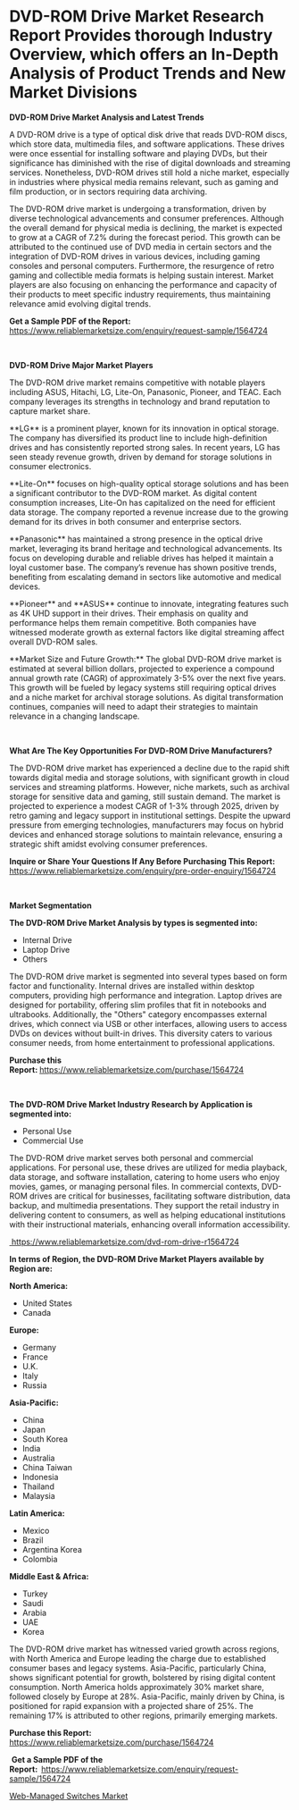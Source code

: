 <p><h1>DVD-ROM Drive Market Research Report Provides thorough Industry Overview, which offers an In-Depth Analysis of Product Trends and New Market Divisions</h1></p><p><strong>DVD-ROM Drive Market Analysis and Latest Trends</strong></p>
<p><p>A DVD-ROM drive is a type of optical disk drive that reads DVD-ROM discs, which store data, multimedia files, and software applications. These drives were once essential for installing software and playing DVDs, but their significance has diminished with the rise of digital downloads and streaming services. Nonetheless, DVD-ROM drives still hold a niche market, especially in industries where physical media remains relevant, such as gaming and film production, or in sectors requiring data archiving.</p><p>The DVD-ROM drive market is undergoing a transformation, driven by diverse technological advancements and consumer preferences. Although the overall demand for physical media is declining, the market is expected to grow at a CAGR of 7.2% during the forecast period. This growth can be attributed to the continued use of DVD media in certain sectors and the integration of DVD-ROM drives in various devices, including gaming consoles and personal computers. Furthermore, the resurgence of retro gaming and collectible media formats is helping sustain interest. Market players are also focusing on enhancing the performance and capacity of their products to meet specific industry requirements, thus maintaining relevance amid evolving digital trends.</p></p>
<p><strong>Get a Sample PDF of the Report:&nbsp;</strong> <a href="https://www.reliablemarketsize.com/enquiry/request-sample/1564724?utm_campaign=3176&utm_medium=2&utm_source=Github&utm_content=ia&utm_term=23032025&utm_id=dvd-rom-drive">https://www.reliablemarketsize.com/enquiry/request-sample/1564724</a></p>
<p>&nbsp;</p>
<p><strong>DVD-ROM Drive Major Market Players</strong></p>
<p><p>The DVD-ROM drive market remains competitive with notable players including ASUS, Hitachi, LG, Lite-On, Panasonic, Pioneer, and TEAC. Each company leverages its strengths in technology and brand reputation to capture market share.</p><p>**LG** is a prominent player, known for its innovation in optical storage. The company has diversified its product line to include high-definition drives and has consistently reported strong sales. In recent years, LG has seen steady revenue growth, driven by demand for storage solutions in consumer electronics.</p><p>**Lite-On** focuses on high-quality optical storage solutions and has been a significant contributor to the DVD-ROM market. As digital content consumption increases, Lite-On has capitalized on the need for efficient data storage. The company reported a revenue increase due to the growing demand for its drives in both consumer and enterprise sectors.</p><p>**Panasonic** has maintained a strong presence in the optical drive market, leveraging its brand heritage and technological advancements. Its focus on developing durable and reliable drives has helped it maintain a loyal customer base. The company’s revenue has shown positive trends, benefiting from escalating demand in sectors like automotive and medical devices.</p><p>**Pioneer** and **ASUS** continue to innovate, integrating features such as 4K UHD support in their drives. Their emphasis on quality and performance helps them remain competitive. Both companies have witnessed moderate growth as external factors like digital streaming affect overall DVD-ROM sales.</p><p>**Market Size and Future Growth:** The global DVD-ROM drive market is estimated at several billion dollars, projected to experience a compound annual growth rate (CAGR) of approximately 3-5% over the next five years. This growth will be fueled by legacy systems still requiring optical drives and a niche market for archival storage solutions. As digital transformation continues, companies will need to adapt their strategies to maintain relevance in a changing landscape.</p></p>
<p>&nbsp;</p>
<p><strong>What Are The Key Opportunities For DVD-ROM Drive Manufacturers?</strong></p>
<p><p>The DVD-ROM drive market has experienced a decline due to the rapid shift towards digital media and storage solutions, with significant growth in cloud services and streaming platforms. However, niche markets, such as archival storage for sensitive data and gaming, still sustain demand. The market is projected to experience a modest CAGR of 1-3% through 2025, driven by retro gaming and legacy support in institutional settings. Despite the upward pressure from emerging technologies, manufacturers may focus on hybrid devices and enhanced storage solutions to maintain relevance, ensuring a strategic shift amidst evolving consumer preferences.</p></p>
<p><strong>Inquire or Share Your Questions If Any Before Purchasing This Report:</strong> <a href="https://www.reliablemarketsize.com/enquiry/pre-order-enquiry/1564724?utm_campaign=3176&utm_medium=2&utm_source=Github&utm_content=ia&utm_term=23032025&utm_id=dvd-rom-drive">https://www.reliablemarketsize.com/enquiry/pre-order-enquiry/1564724</a></p>
<p>&nbsp;</p>
<p><strong>Market Segmentation</strong></p>
<p><strong>The DVD-ROM Drive Market Analysis by types is segmented into:</strong></p>
<p><ul><li>Internal Drive</li><li>Laptop Drive</li><li>Others</li></ul></p>
<p><p>The DVD-ROM drive market is segmented into several types based on form factor and functionality. Internal drives are installed within desktop computers, providing high performance and integration. Laptop drives are designed for portability, offering slim profiles that fit in notebooks and ultrabooks. Additionally, the "Others" category encompasses external drives, which connect via USB or other interfaces, allowing users to access DVDs on devices without built-in drives. This diversity caters to various consumer needs, from home entertainment to professional applications.</p></p>
<p><strong>Purchase this Report:&nbsp;</strong><a href="https://www.reliablemarketsize.com/purchase/1564724?utm_campaign=3176&utm_medium=2&utm_source=Github&utm_content=ia&utm_term=23032025&utm_id=dvd-rom-drive">https://www.reliablemarketsize.com/purchase/1564724</a></p>
<p>&nbsp;</p>
<p><strong>The DVD-ROM Drive Market Industry Research by Application is segmented into:</strong></p>
<p><ul><li>Personal Use</li><li>Commercial Use</li></ul></p>
<p><p>The DVD-ROM drive market serves both personal and commercial applications. For personal use, these drives are utilized for media playback, data storage, and software installation, catering to home users who enjoy movies, games, or managing personal files. In commercial contexts, DVD-ROM drives are critical for businesses, facilitating software distribution, data backup, and multimedia presentations. They support the retail industry in delivering content to consumers, as well as helping educational institutions with their instructional materials, enhancing overall information accessibility.</p></p>
<p><a href="https://www.reliablemarketsize.com/dvd-rom-drive-r1564724?utm_campaign=3176&utm_medium=2&utm_source=Github&utm_content=ia&utm_term=23032025&utm_id=dvd-rom-drive">&nbsp;https://www.reliablemarketsize.com/dvd-rom-drive-r1564724</a></p>
<p><strong>In terms of Region, the DVD-ROM Drive Market Players available by Region are:</strong></p>
<p>
    <p> <strong> North America: </strong>
        <ul>
            <li>United States</li>
            <li>Canada</li>
        </ul>
        </p> 
    <p> <strong> Europe: </strong>
        <ul>
            <li>Germany</li>
            <li>France</li>
            <li>U.K.</li>
            <li>Italy</li>
            <li>Russia</li>
        </ul>
        </p> 
    <p> <strong> Asia-Pacific: </strong>
        <ul>
            <li>China</li>
            <li>Japan</li>
            <li>South Korea</li>
            <li>India</li>
            <li>Australia</li>
            <li>China Taiwan</li>
            <li>Indonesia</li>
            <li>Thailand</li>
            <li>Malaysia</li>
        </ul>
        </p> 
    <p> <strong> Latin America: </strong>
        <ul>
            <li>Mexico</li>
            <li>Brazil</li>
            <li>Argentina Korea</li>
            <li>Colombia</li>
        </ul>
        </p> 
    <p> <strong> Middle East & Africa: </strong>
        <ul>
            <li>Turkey</li>
            <li>Saudi</li>
            <li>Arabia</li>
            <li>UAE</li>
            <li>Korea</li>
        </ul>
    </p>
    </p>
<p><p>The DVD-ROM drive market has witnessed varied growth across regions, with North America and Europe leading the charge due to established consumer bases and legacy systems. Asia-Pacific, particularly China, shows significant potential for growth, bolstered by rising digital content consumption. North America holds approximately 30% market share, followed closely by Europe at 28%. Asia-Pacific, mainly driven by China, is positioned for rapid expansion with a projected share of 25%. The remaining 17% is attributed to other regions, primarily emerging markets.</p></p>
<p><strong>Purchase this Report: </strong><a href="https://www.reliablemarketsize.com/purchase/1564724?utm_campaign=3176&utm_medium=2&utm_source=Github&utm_content=ia&utm_term=23032025&utm_id=dvd-rom-drive">https://www.reliablemarketsize.com/purchase/1564724</a></p>
<p>&nbsp;<strong>Get a Sample PDF of the Report:&nbsp;&nbsp;</strong><a href="https://www.reliablemarketsize.com/enquiry/request-sample/1564724?utm_campaign=3176&utm_medium=2&utm_source=Github&utm_content=ia&utm_term=23032025&utm_id=dvd-rom-drive">https://www.reliablemarketsize.com/enquiry/request-sample/1564724</a></p>
<p><strong></strong></p>
<p><p><a href="https://github.com/daphnyvashdi/Market-Research-Report-List-1/blob/main/web-managed-switches-market.md?utm_campaign=3176&utm_medium=2&utm_source=Github&utm_content=ia&utm_term=23032025&utm_id=dvd-rom-drive">Web-Managed Switches Market</a></p></p>